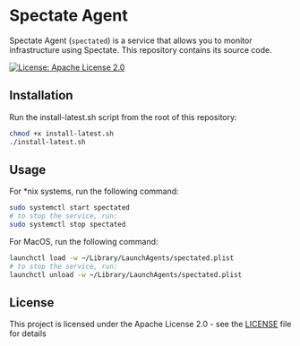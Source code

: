 # Spectate Agent

Spectate Agent (`spectated`) is a service that allows you to monitor infrastructure using Spectate. This repository contains its source code.

[![License: Apache License 2.0](https://img.shields.io/badge/License-Apache%20License%202.0-yellow.svg)](https://opensource.org/license/apache-2-0/)

## Installation

Run the install-latest.sh script from the root of this repository:
```bash
chmod +x install-latest.sh
./install-latest.sh
```

## Usage

For *nix systems, run the following command:
```bash
sudo systemctl start spectated
# to stop the service, run:
sudo systemctl stop spectated
```

For MacOS, run the following command:
```bash
launchctl load -w ~/Library/LaunchAgents/spectated.plist
# to stop the service, run:
launchctl unload -w ~/Library/LaunchAgents/spectated.plist
```

## License

This project is licensed under the Apache License 2.0 - see the [LICENSE](LICENSE) file for details
